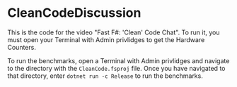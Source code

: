 # CleanCodeDiscussion

This is the code for the video "Fast F#: 'Clean' Code Chat". To run it, you must open your Terminal with Admin privlidges to get the Hardware Counters.

To run the benchmarks, open a Terminal with Admin privlidges and navigate to the directory with the `CleanCode.fsproj` file. Once you have navigated to that directory, enter `dotnet run -c Release` to run the benchmarks.
